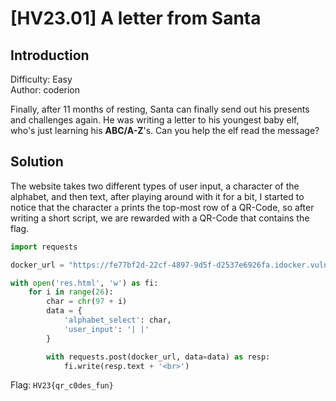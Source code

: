 # [HV23.01] A letter from Santa

## Introduction

Difficulty: Easy<br>
Author: coderion

Finally, after 11 months of resting, Santa can finally send out his presents and challenges again. He was writing a letter to his youngest baby elf, who's just learning his **ABC/A-Z**'s. Can you help the elf read the message?

## Solution

The website takes two different types of user input, a character of the alphabet, and then text, after playing around with it for a bit, I started to notice that the character `a` prints the top-most row of a QR-Code, so after writing a short script, we are rewarded with a QR-Code that contains the flag.

```py
import requests

docker_url = "https://fe77bf2d-22cf-4897-9d5f-d2537e6926fa.idocker.vuln.land/"

with open('res.html', 'w') as fi:
    for i in range(26):
        char = chr(97 + i)
        data = {
            'alphabet_select': char,
            'user_input': '| |'
        }

        with requests.post(docker_url, data=data) as resp:
            fi.write(resp.text + '<br>')
```

Flag: `HV23{qr_c0des_fun}`